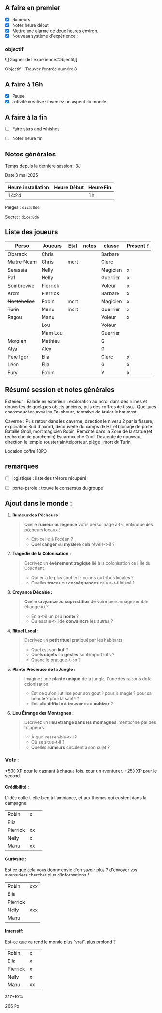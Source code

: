 ## A faire en premier
- [x] Rumeurs
- [x] Noter heure début
- [x] Mettre une alarme de deux heures environ.
- [x] Nouveau système d'expérience : 
### objectif 
![[Gagner de l'experience#Objectif]]

Objectif - Trouver l'entrée numéro 3


## A faire à 16h

- [x] Pause
- [x] activité créative : inventez un aspect du monde 

## A faire à la fin

- [ ] Faire stars and whishes
- [ ] Noter heure fin


## Notes générales
Temps depuis la dernière session : 3J

Date
3 mai 2025

| Heure installation | Heure Début | Heure Fin |
| ------------------ | ----------- | --------- |
| 14:24              |             | 1h        |


Pièges :
`dice:8d6`

Secret :
`dice:8d6`
## Liste des joueurs

| Perso           | Joueurs  | Etat | notes | classe   | Présent ? |
| --------------- | -------- | ---- | ----- | -------- | --------- |
| Obarack         | Chris    |      |       | Barbare  |           |
| ~~Maitre Noam~~ | Chris    | mort |       | Clerc    |           |
| Serassia        | Nelly    |      |       | Magicien | x         |
| Paf             | Nelly    |      |       | Guerrier | x         |
| Sombrevive      | Pierrick |      |       | Voleur   | x         |
| Krom            | Pierrick |      |       | Barbare  | x         |
| ~~Noctehelios~~ | Robin    | mort |       | Magicien | x         |
| ~~Turin~~       | Manu     | mort |       | Guerrier | x         |
| Ragou           | Manu     |      |       | Voleur   | x         |
|                 | Lou      |      |       | Voleur   |           |
|                 | Mam Lou  |      |       | Guerrier |           |
| Morglan         | Mathieu  |      |       | G        |           |
| Alya            | Alex     |      |       | G        |           |
| Père Igor       | Elia     |      |       | Clerc    | x         |
| Léon            | Elia     |      |       | G        | x         |
| Fury            | Robin    |      |       | V        | x         |



## Résumé session et notes générales

Exterieur :
Balade en exterieur : exploration au nord, dans des ruines et douvertes de quelques objets anciens, puis des coffres de tissus. 
Quelques escarmouches avec les Faucheurs, tentative de bruler le batiment.

Caverne :
Puis retour dans les caverne, direction le niveau 2 par la fissure, exploration Sud d'abord, découverte du camps de HL et blocage de porte. Bataille Gnoll, mort magicien Robin.
Remonté dans la Zone de la statue (et recherche de parchemin)
Escarmouche Gnoll
Descente de nouveau, direction le temple sousterrain/telporteur, piège : mort de Turin



Location coffre 10PO



## remarques
- [ ] logistique : liste des trésors récupéré
- [ ] porte-parole : trouve le consensus du groupe


## Ajout dans le monde :
1. **Rumeur des Pêcheurs :**
    
    > Quelle **rumeur ou légende** votre personnage a-t-il entendue des pêcheurs locaux ?
    > - Est-ce lié à l'océan ?
    > - Quel **danger** ou **mystère** cela révèle-t-il ?
    
2. **Tragédie de la Colonisation :**
    
    > Décrivez un **événement tragique** lié à la colonisation de l'Île du Couchant.
    > - Qui en a le plus souffert : colons ou tribus locales ?
    > - Quelles **traces** ou **conséquences** cela a-t-il laissé ?
    
3. **Croyance Décalée :**
    
    > Quelle **croyance ou superstition** de votre personnage semble étrange ici ?
    > - En a-t-il un peu **honte** ?
    > - Ou essaie-t-il de **convaincre** les autres ?
    
4. **Rituel Local :**
    
    > Décrivez un **petit rituel** pratiqué par les habitants.
    > - Quel est son **but** ?
    > - Quels **objets** ou **gestes** sont importants ?
    > - Quand le pratique-t-on ?
    
5. **Plante Précieuse de la Jungle :**
    
    > Imaginez une **plante unique** de la jungle, l'une des raisons de la colonisation.
    > - Est ce qu'on l'utilise pour son gout ? pour la magie ? pour sa beauté ? pour la santé ?
    > - Est-elle **difficile à trouver** ou à **cultiver** ?
    
6. **Lieu Étrange des Montagnes :**
    
    > Décrivez un **lieu étrange dans les montagnes**, mentionné par des trappeurs.
    > - À quoi ressemble-t-il ?
    > - Où se situe-t-il ?
    > - Quelles **rumeurs** circulent à son sujet ?

### Vote : 
+500 XP pour le gagnant à chaque fois, pour un aventurier.
+250 XP pour le second.

#### Crédibilité : 
L'idée colle-t-elle bien à l'ambiance, et aux thèmes qui existent dans la campagne.

|          |     |     |
| -------- | --- | --- |
| Robin    | x   |     |
| Elia     |     |     |
| Pierrick | xx  |     |
| Nelly    | x   |     |
| Manu     | xx  |     |

#### Curiosité : 
Est ce que cela vous donne envie d'en savoir plus ? d'envoyer vos aventuriers chercher plus d'informations ?

|          |     |
| -------- | --- |
| Robin    | xxx |
| Elia     |     |
| Pierrick |     |
| Nelly    | xxx |
| Manu     |     |

#### Imerssif:
Est-ce que ça rend le monde plus "vrai", plus profond ?

|          |     |     |
| -------- | --- | --- |
| Robin    | x   |     |
| Elia     | x   |     |
| Pierrick | x   |     |
| Nelly    | x   |     |
| Manu     | xx  |     |

317+10%

266 Po